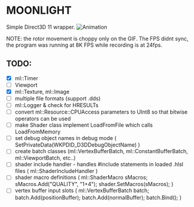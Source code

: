 # MOONLIGHT
Simple Direct3D 11 wrapper.
![Animation](https://i.imgur.com/FQnkPJ0.gif)

NOTE: the rotor movement is choppy only on the GIF. The FPS didnt sync, the program was running at 8K FPS while recording is at 24fps.

## TODO:
- [x] ml::Timer
- [ ] Viewport
- [x] ml\::Texture, ml::Image
- [ ] multiple file formats (support .dds)
- [ ] ml::Logger & check for HRESULTs
- [ ] convert ml\::Resource::CPUAccess parameters to UInt8 so that bitwise operators can be used
- [ ] make Shader class implement LoadFromFile which calls LoadFromMemory
- [ ] set debug object names in debug mode ( SetPrivateData(WKPDID_D3DDebugObjectName) )
- [ ] create batch classes (ml::VertexBufferBatch, ml::ConstantBufferBatch, ml::ViewportBatch, etc..)
- [ ] shader include handler - handles #include statements in loaded .hlsl files ( ml::ShaderIncludeHandler )
- [ ] shader macro definitions ( ml::ShaderMacro sMacros; sMacros.Add("QUALITY", "1+4"); shader.SetMacros(sMacros); )
- [ ] vertex buffer input slots ( ml::VertexBufferBatch batch; batch.Add(positionBuffer); batch.Add(normalBuffer); batch.Bind(); )
